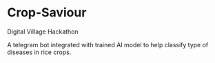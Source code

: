# Crop-Saviour
Digital Village Hackathon

A telegram bot integrated with trained AI model to help classify type of diseases in rice crops.
